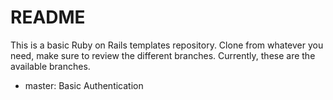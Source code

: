 # README
This is a basic Ruby on Rails templates repository. Clone from whatever you need, make sure to review the different branches. Currently, these are the available branches.

* master: Basic Authentication